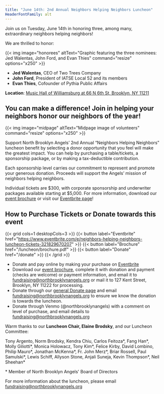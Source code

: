 ```yaml
--- 
title: "June 14th: 2nd Annual Neighbors Helping Neighbors Luncheon"
HeaderFontFamily: alt
---
```

Join us on Tuesday, June 14th in honoring three, among many, extraordinary neighbors helping neighbors!

We are thrilled to honor:

<div class="py-2 w-full flex justify-center">
{{< img image="honorees" altText="Graphic featuring the three nominees: Jed Walentas, John Ford, and Evan Thies" command="resize" options="x250" >}}
</div>

* **Jed Walentas**, CEO of Two Trees Company
* **John Ford**, President of IATSE Local 52 and its members
* **Evan Thies**, Cofounder of Pythia Public Affairs

**Location**: [Music Hall of Williamsburg at 66 N 6th St, Brooklyn, NY 11211](https://goo.gl/maps/WQxr9DUPBK39Vs2H7)

## You can make a difference! Join in helping your neighbors honor our neighbors of the year!

<div class="py-2 w-full flex justify-center">
{{< img image="midpage" altText="Midpage image of volunteers" command="resize" options="x250" >}}
</div>

Support North Brooklyn Angels’ 2nd Annual “Neighbors Helping Neighbors” luncheon benefit by selecting a donor opportunity that you feel will make the greatest impact. You can help by purchasing a table/tickets, a sponsorship package, or by making a tax-deductible contribution.  

Each sponsorship level carries our commitment to represent and promote your generous donation. Proceeds will support the Angels’ mission of neighbors helping neighbors.

Individual tickets are $300, with corporate sponsorship and underwriter packages available starting at $5,000. For more information, download our [event brochure](/luncheon/brochure.pdf) or visit our [Eventbrite page](https://www.eventbrite.com/e/neighbors-helping-neighbors-luncheon-tickets-321829670207)!

## How to Purchase Tickets or Donate towards this event

{{< grid cols=1 desktopCols=3 >}}
{{< button label="Eventbrite" href="https://www.eventbrite.com/e/neighbors-helping-neighbors-luncheon-tickets-321829670207" >}}
{{< button label="Brochure" href="/luncheon/brochure.pdf" >}}
{{< button label="Donate" href="/donate" >}}
{{< /grid >}}

* Donate and pay online by making your purchase on [Eventbrite](https://www.eventbrite.com/e/neighbors-helping-neighbors-luncheon-tickets-321829670207)
* Download our [event brochure](/luncheon/brochure.pdf), complete it with donation and payment (checks are welcome) or payment information, and email it to [fundraising@northbrooklynangels.org](mailto:fundraising@northbrooklynangels.org) or mail it to 127 Kent Street, Brooklyn, NY 11222 for processing.
* Donate through our [general Donate page](/donate) and email [fundraising@northbrooklynangels.org](mailto:fundraising@northbrooklynangels.org) to ensure we know the donation is towards the luncheon.
* Donate through Venmo (@northbrooklynangels) with a comment on level of purchase, and email details to [fundraising@northbrooklynangels.org](mailto:fundraising@northbrooklynangels.org) 

Warm thanks to our **Luncheon Chair, Elaine Brodsky**, and our Luncheon Committee:

Tony Argento, Norm Brodsky, Kendra Chiu, Carlos Feitoza\*, Fang Han\*, Molly Giliotti\*, Monica Holowacz, Tony Kim\*, Felice Kirby, David Lombino, Philip Mauro\*, Jonathan McKenna\*, Fr. John Merz\*, Briar Rossell, Paul Samulski\*, Lewis Schiff, Allyson Stone, Anjali Suneja, Kevin Thompson\*, Neil Sheehan\*

\* Member of North Brooklyn Angels' Board of Directors

For more information about the luncheon, please email [fundraising@northbrooklynangels.org](mailto:fundraising@northbrooklynangels.org)
